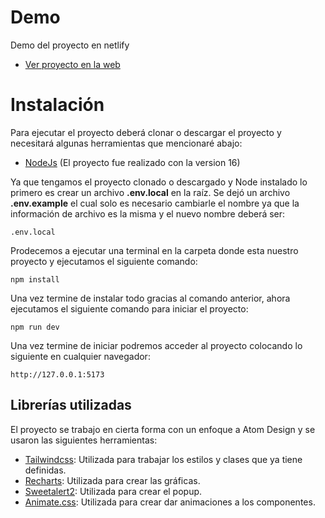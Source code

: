 # Demo

Demo del proyecto en netlify

- [Ver proyecto en la web](https://pokemon-react-typescript.netlify.app)

# Instalación

Para ejecutar el proyecto deberá clonar o descargar el proyecto y necesitará algunas herramientas que mencionaré abajo:

- [NodeJs](https://nodejs.org/en) (El proyecto fue realizado con la version 16)

Ya que tengamos el proyecto clonado o descargado y Node instalado lo primero es crear un archivo **.env.local** en la raíz. Se dejó un archivo **.env.example** el cual solo es necesario cambiarle el nombre ya que la información de archivo es la misma y el nuevo nombre deberá ser:

```
.env.local
```

Prodecemos a ejecutar una terminal en la carpeta donde esta nuestro proyecto y ejecutamos el siguiente comando:

```
npm install
```

Una vez termine de instalar todo gracias al comando anterior, ahora ejecutamos el siguiente comando para iniciar el proyecto:

```
npm run dev
```

Una vez termine de iniciar podremos acceder al proyecto colocando lo siguiente en cualquier navegador:

```
http://127.0.0.1:5173
```

## Librerías utilizadas

El proyecto se trabajo en cierta forma con un enfoque a Atom Design y se usaron las siguientes herramientas:

- [Tailwindcss](https://tailwindcss.com): Utilizada para trabajar los estilos y clases que ya tiene definidas.
- [Recharts](https://recharts.org/en-US): Utilizada para crear las gráficas.
- [Sweetalert2](https://sweetalert2.github.io): Utilizada para crear el popup.
- [Animate.css](https://animate.style/): Utilizada para crear dar animaciones a los componentes.
